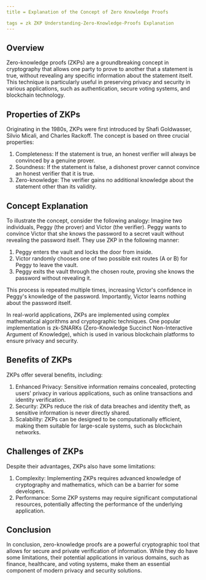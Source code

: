 ```yaml
---
title = Explanation of the Concept of Zero Knowledge Proofs

tags = zk ZKP Understanding-Zero-Knowledge-Proofs Explanation
---
```


## Overview

Zero-knowledge proofs (ZKPs) are a groundbreaking concept in cryptography that allows one party to prove to another that a statement is true, without revealing any specific information about the statement itself. This technique is particularly useful in preserving privacy and security in various applications, such as authentication, secure voting systems, and blockchain technology.

## Properties of ZKPs

Originating in the 1980s, ZKPs were first introduced by Shafi Goldwasser, Silvio Micali, and Charles Rackoff. The concept is based on three crucial properties:

1. Completeness: If the statement is true, an honest verifier will always be convinced by a genuine prover.
2. Soundness: If the statement is false, a dishonest prover cannot convince an honest verifier that it is true.
3. Zero-knowledge: The verifier gains no additional knowledge about the statement other than its validity.

## Concept Explanation

To illustrate the concept, consider the following analogy: Imagine two individuals, Peggy (the prover) and Victor (the verifier). Peggy wants to convince Victor that she knows the password to a secret vault without revealing the password itself. They use ZKP in the following manner:

1. Peggy enters the vault and locks the door from inside.
2. Victor randomly chooses one of two possible exit routes (A or B) for Peggy to leave the vault.
3. Peggy exits the vault through the chosen route, proving she knows the password without revealing it.

This process is repeated multiple times, increasing Victor's confidence in Peggy's knowledge of the password. Importantly, Victor learns nothing about the password itself.

In real-world applications, ZKPs are implemented using complex mathematical algorithms and cryptographic techniques. One popular implementation is zk-SNARKs (Zero-Knowledge Succinct Non-Interactive Argument of Knowledge), which is used in various blockchain platforms to ensure privacy and security.

## Benefits of ZKPs

ZKPs offer several benefits, including:

1. Enhanced Privacy: Sensitive information remains concealed, protecting users' privacy in various applications, such as online transactions and identity verification.
2. Security: ZKPs reduce the risk of data breaches and identity theft, as sensitive information is never directly shared.
3. Scalability: ZKPs can be designed to be computationally efficient, making them suitable for large-scale systems, such as blockchain networks.

## Challenges of ZKPs

Despite their advantages, ZKPs also have some limitations:

1. Complexity: Implementing ZKPs requires advanced knowledge of cryptography and mathematics, which can be a barrier for some developers.
2. Performance: Some ZKP systems may require significant computational resources, potentially affecting the performance of the underlying application.

## Conclusion

In conclusion, zero-knowledge proofs are a powerful cryptographic tool that allows for secure and private verification of information. While they do have some limitations, their potential applications in various domains, such as finance, healthcare, and voting systems, make them an essential component of modern privacy and security solutions.
